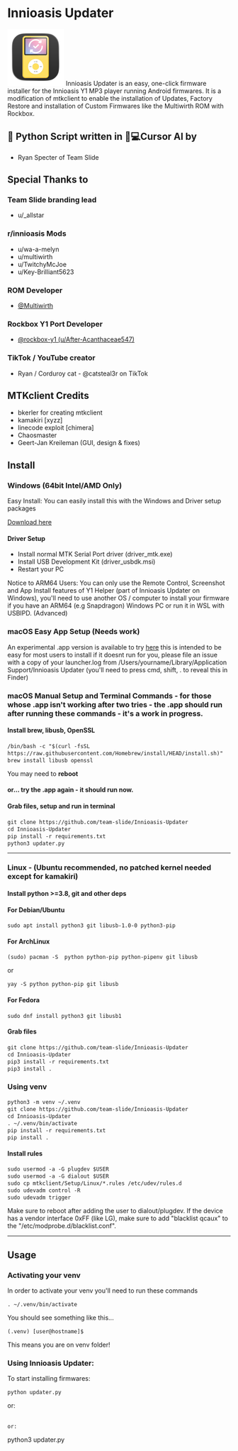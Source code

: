 <div align="right">
</div>

# Innioasis Updater
<img src="mtkclient/gui/images/icon.png" alt="Innioasis Updater Icon" width="128"/>
Innioasis Updater is an easy, one-click firmware installer for the Innioasis Y1 MP3 player running Android firmwares. It is a modification of mtkclient to enable the installation of Updates, Factory Restore and installation of Custom Firmwares like the Multiwirth ROM with Rockbox.

## 🐍 Python Script written in 🧠💻Cursor AI by
- Ryan Specter of Team Slide

## Special Thanks to

### Team Slide branding lead
- u/_allstar
  
### r/innioasis Mods
- u/wa-a-melyn
- u/multiwirth
- u/TwitchyMcJoe
- u/Key-Brilliant5623

### ROM Developer
 - [@Multiwirth](https://www.github.com/multiwirth)

### Rockbox Y1 Port Developer
 - [@rockbox-y1 (u/After-Acanthaceae547)](https://www.github.com/rockbox-y1)
### TikTok / YouTube creator
- Ryan / Corduroy cat - @catsteal3r on TikTok
  
## MTKclient Credits

- bkerler for creating mtkclient
- kamakiri [xyzz]
- linecode exploit [chimera]
- Chaosmaster
- Geert-Jan Kreileman (GUI, design & fixes)


## Install

### Windows (64bit Intel/AMD Only)

Easy Install: You can easily install this with the Windows and Driver setup packages 

[Download here](https://www.github.com/team-slide/Innioasis-Updater/releases/latest)

#### Driver Setup
- Install normal MTK Serial Port driver (driver_mtk.exe)
- Install USB Development Kit (driver_usbdk.msi)
- Restart your PC

 Notice to ARM64 Users: You can only use the Remote Control, Screenshot and App Install features of Y1 Helper (part of Innioasis Updater on Windows), 
 you'll need to use another OS / computer to install your firmware if you have an ARM64 (e.g Snapdragon) Windows PC or run it in WSL with USBIPD. (Advanced)

### macOS Easy App Setup (Needs work)

An experimental .app version is available to try [here](https://www.github.com/team-slide/Innioasis-Updater/releases/latest) this is intended to be easy for most users to install
if it doesnt run for you, please file an issue with a copy of your launcher.log from /Users/yourname/Library/Application Support/Innioasis Updater (you'll need to press cmd, shift, . to reveal this in Finder)

### macOS Manual Setup and Terminal Commands - for those whose .app isn't working after two tries - the .app should run after running these commands - it's a work in progress.

#### Install brew, libusb, OpenSSL

```
/bin/bash -c "$(curl -fsSL https://raw.githubusercontent.com/Homebrew/install/HEAD/install.sh)"
brew install libusb openssl
```

You may need to **reboot**

#### or... try the .app again - it should run now.

#### Grab files, setup and run in terminal
```
git clone https://github.com/team-slide/Innioasis-Updater
cd Innioasis-Updater
pip install -r requirements.txt
python3 updater.py
```



---------------------------------------------------------------------------------------------------------------

### Linux - (Ubuntu recommended, no patched kernel needed except for kamakiri)

#### Install python >=3.8, git and other deps

#### For Debian/Ubuntu
```
sudo apt install python3 git libusb-1.0-0 python3-pip
```
#### For ArchLinux
```
(sudo) pacman -S  python python-pip python-pipenv git libusb
```
or
```
yay -S python python-pip git libusb
```

#### For Fedora
```
sudo dnf install python3 git libusb1
```

#### Grab files
```
git clone https://github.com/team-slide/Innioasis-Updater
cd Innioasis-Updater
pip3 install -r requirements.txt
pip3 install .
```

### Using venv
```
python3 -m venv ~/.venv
git clone https://github.com/team-slide/Innioasis-Updater
cd Innioasis-Updater
. ~/.venv/bin/activate
pip install -r requirements.txt
pip install .
```

#### Install rules
```
sudo usermod -a -G plugdev $USER
sudo usermod -a -G dialout $USER
sudo cp mtkclient/Setup/Linux/*.rules /etc/udev/rules.d
sudo udevadm control -R
sudo udevadm trigger
```
Make sure to reboot after adding the user to dialout/plugdev. If the device
has a vendor interface 0xFF (like LG), make sure to add "blacklist qcaux" to
the "/etc/modprobe.d/blacklist.conf".

---------------------------------------------------------------------------------------------------------------
## Usage
### Activating your venv
In order to activate your venv you'll need to run these commands
```
. ~/.venv/bin/activate
```
You should see something like this...
```
(.venv) [user@hostname]$ 
```
This means you are on venv folder!

### Using Innioasis Updater:
To start installing firmwares:
```
python updater.py
```

or:

```

or:

```
python3 updater.py
```
